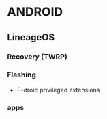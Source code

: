 # ANDROID


## LineageOS

### Recovery (TWRP)

### Flashing

+ F-droid privileged extensions

### apps